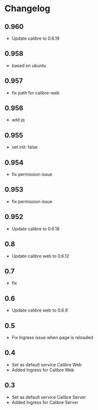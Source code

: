 # Changelog
## 0.960

-  Update calibre to 0.6.19
## 0.958

-  based on ubuntu
## 0.957

-  fix path for calibre-web
## 0.956

-  add jq
## 0.955

-  set init: false
## 0.954

-  fix permission issue
## 0.953

-  fix permission issue

## 0.952

-  Update calibre to 0.6.18

## 0.8

- Update calibre web to 0.6.12

## 0.7

- fix

## 0.6

- Update calibre web to 0.6.9

## 0.5

- Fix Ingress issue when page is reloaded


## 0.4

- Set as default service Calibre Web
- Added Ingress for Calibre Web

## 0.3

- Set as default service Calibre Server 
- Added Ingress for Calibre Server


